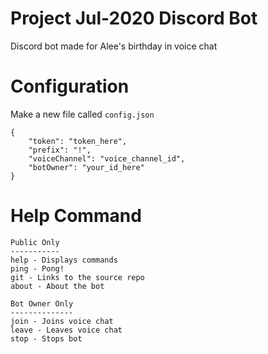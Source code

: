 # Project Jul-2020 Discord Bot
Discord bot made for Alee's birthday in voice chat

# Configuration
Make a new file called `config.json`
```
{
    "token": "token_here",
    "prefix": "!",
    "voiceChannel": "voice_channel_id",
    "botOwner": "your_id_here"
}
```

# Help Command
```
Public Only
-----------
help - Displays commands
ping - Pong!
git - Links to the source repo
about - About the bot

Bot Owner Only
--------------
join - Joins voice chat
leave - Leaves voice chat
stop - Stops bot
```